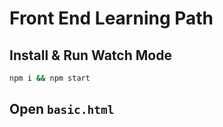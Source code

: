 # Front End Learning Path

## Install & Run Watch Mode

```sh
npm i && npm start
```

## Open `basic.html`
